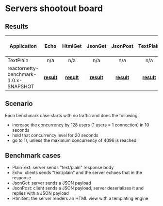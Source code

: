 # Servers shootout board
## Results

| Application  | Echo | HtmlGet | JsonGet | JsonPost | TextPlain | Trends | index.html | js | req_plain-text-10504.html | style |
| ---  | :---: | :---: | :---: | :---: | :---: | :---: | :---: | :---: | :---: | :---: |
| TextPlain | n/a | n/a | n/a | n/a | n/a | n/a | n/a | n/a | n/a | n/a |
| reactornetty-benchmark-1.0.x-SNAPSHOT | [**result**](bench/reactornetty-benchmark-1.0.x-SNAPSHOT/Echo/index.html) | [**result**](bench/reactornetty-benchmark-1.0.x-SNAPSHOT/HtmlGet/index.html) | [**result**](bench/reactornetty-benchmark-1.0.x-SNAPSHOT/JsonGet/index.html) | [**result**](bench/reactornetty-benchmark-1.0.x-SNAPSHOT/JsonPost/index.html) | [**result**](bench/reactornetty-benchmark-1.0.x-SNAPSHOT/TextPlain/index.html) | [**result**](bench/reactornetty-benchmark-1.0.x-SNAPSHOT/Trends/index.html) | n/a | n/a | n/a | n/a |

## Scenario

Each benchmark case starts with no traffic and does the following:

- increase the concurrency by 128 users (1 users = 1 connection) in 10 seconds
- hold that concurrency level for 20 seconds
- go to 1), unless the maximum concurrency of 4096 is reached

## Benchmark cases
- PlainText: server sends "text/plain" response body
- Echo: clients sends "text/plain" and the server echoes that in the response
- JsonGet: server sends a JSON payload
- JsonPost: client sends a JSON payload, server deserializes it and replies with a JSON payload
- HtmlGet: the server renders an HTML view with a templating engine

